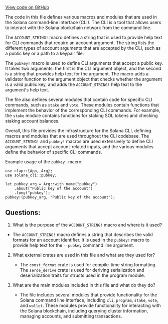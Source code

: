 
[View code on GitHub](https://github.com/solana-labs/solana/blob/master/cli/src/lib.rs)

The code in this file defines various macros and modules that are used in the Solana command-line interface (CLI). The CLI is a tool that allows users to interact with the Solana blockchain network from the command line. 

The `ACCOUNT_STRING!` macro defines a string that is used to provide help text for CLI commands that require an account argument. The string lists the different types of account arguments that are accepted by the CLI, such as a public key or a path to a keypair file. 

The `pubkey!` macro is used to define CLI arguments that accept a public key. It takes two arguments: the first is the CLI argument object, and the second is a string that provides help text for the argument. The macro adds a validator function to the argument object that checks whether the argument is a valid public key, and adds the `ACCOUNT_STRING!` help text to the argument's help text. 

The file also defines several modules that contain code for specific CLI commands, such as `stake` and `vote`. These modules contain functions that implement the behavior of the corresponding CLI commands. For example, the `stake` module contains functions for staking SOL tokens and checking staking account balances. 

Overall, this file provides the infrastructure for the Solana CLI, defining macros and modules that are used throughout the CLI codebase. The `ACCOUNT_STRING!` and `pubkey!` macros are used extensively to define CLI arguments that accept account-related inputs, and the various modules define the behavior of specific CLI commands. 

Example usage of the `pubkey!` macro:

```
use clap::{App, Arg};
use solana_cli::pubkey;

let pubkey_arg = Arg::with_name("pubkey")
    .about("Public key of the account")
    .long("pubkey");
pubkey!(pubkey_arg, "Public key of the account");
```
## Questions: 
 1. What is the purpose of the `ACCOUNT_STRING!` macro and where is it used?
   - The `ACCOUNT_STRING!` macro defines a string that describes the valid formats for an account identifier. It is used in the `pubkey!` macro to provide help text for the `--pubkey` command line argument.
   
2. What external crates are used in this file and what are they used for?
   - The `const_format` crate is used for compile-time string formatting. The `serde_derive` crate is used for deriving serialization and deserialization traits for structs used in the program module.
   
3. What are the main modules included in this file and what do they do?
   - The file includes several modules that provide functionality for the Solana command line interface, including `cli`, `program`, `stake`, `vote`, and `wallet`. These modules provide functionality for interacting with the Solana blockchain, including querying cluster information, managing accounts, and submitting transactions.